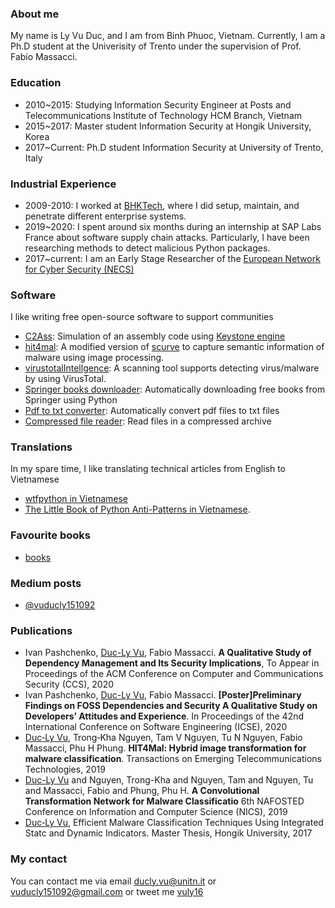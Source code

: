 ### About me

My name is Ly Vu Duc, and I am from Binh Phuoc, Vietnam. Currently, I am a Ph.D student at the Univerisity of Trento under the supervision of Prof. Fabio Massacci. 

### Education
* 2010~2015: Studying Information Security Engineer at Posts and Telecommunications Institute of Technology HCM Branch, Vietnam
* 2015~2017: Master student Information Security at Hongik University, Korea
* 2017~Current: Ph.D student Information Security at University of Trento, Italy  

### Industrial Experience
* 2009-2010: I worked at [BHKTech](https://bhk.vn/), where I did setup, maintain, and penetrate different enterprise systems.
* 2019~2020: I spent around six months during an internship at SAP Labs France about software supply chain attacks. Particularly, I have been researching methods to detect malicious Python packages. 
* 2017~current: I am an Early Stage Researcher of the [European Network for Cyber Security (NECS)](https://www.necs-project.eu)

### Software
I like writing free open-source software to support communities
* [C2Ass](https://github.com/lyvd/C2Ass): Simulation of an assembly code using [Keystone engine](https://www.keystone-engine.org/)
* [hit4mal](https://github.com/vuduclyunitn/image_based_malware_detection): A modified version of [scurve](https://github.com/cortesi/scurve) to capture semantic information of malware using image processing.
* [virustotalIntellgence](https://github.com/lyvd/virustotalIntellgence): A scanning tool supports detecting virus/malware by using VirusTotal.
* [Springer books downloader](https://colab.research.google.com/drive/1iWB0jiwFGP3mWXj9lDyugg3OcA6jKpU_): Automatically downloading free books from Springer using Python
* [Pdf to txt converter](https://colab.research.google.com/drive/1OqznFIgudxLjziTiBWLhFHRV4UNl3I-e): Automatically convert pdf files to txt files
* [Compressed file reader](https://colab.research.google.com/drive/15wwlGYN-1ScYu21rnNUiwSY_lb2KD38s): Read files in a compressed archive

### Translations
In my spare time, I like translating technical articles from English to Vietnamese
* [wtfpython in Vietnamese](https://github.com/vuduclyunitn/wtfptyhon-vi)
* [The Little Book of Python Anti-Patterns in Vietnamese](https://colab.research.google.com/github/vuduclyunitn/learning_python/blob/master/Anti_patterns.ipynb). 

### Favourite books
* [books](books.md)

### Medium posts
* [@vuducly151092](https://medium.com/@vuducly151092)

### Publications 
* Ivan Pashchenko, <ins>Duc-Ly Vu</ins>, Fabio Massacci. **A Qualitative Study of Dependency Management and Its Security Implications**, To Appear in Proceedings of the ACM Conference on Computer and Communications Security (CCS), 2020
* Ivan Pashchenko, <ins>Duc-Ly Vu</ins>, Fabio Massacci. **[Poster]Preliminary Findings on FOSS Dependencies and Security A Qualitative Study on Developers’ Attitudes and Experience**. In Proceedings of the 42nd International Conference on Software Engineering (ICSE), 2020
* <ins>Duc‐Ly Vu</ins>, Trong‐Kha Nguyen, Tam V Nguyen, Tu N Nguyen, Fabio Massacci, Phu H Phung. **HIT4Mal: Hybrid image transformation for malware classification**. Transactions on Emerging Telecommunications Technologies, 2019
* <ins>Duc-Ly Vu</ins> and Nguyen, Trong-Kha and Nguyen, Tam and Nguyen, Tu and Massacci, Fabio and Phung, Phu H. **A Convolutional Transformation Network for Malware Classificatio** 6th NAFOSTED Conference on Information and Computer Science (NICS), 2019
* <ins>Duc‐Ly Vu</ins>, Efficient Malware Classification Techniques Using Integrated Statc and Dynamic Indicators. Master Thesis, Hongik University, 2017
 
### My contact
You can contact me via email [ducly.vu@unitn.it](mailto:ducly.vu@unitn.it) or [vuducly151092@gmail.com](mailto:vuducly151092@gmail.com) or tweet me [vuly16](https://twitter.com/vuly16)
